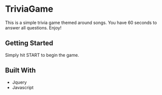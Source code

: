 # TriviaGame
This is a simple trivia game themed around songs. You have 60 seconds to answer all questions. Enjoy!

## Getting Started
Simply hit START to begin the game.

## Built With
- Jquery
- Javascript
